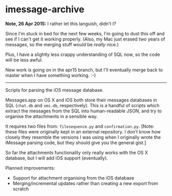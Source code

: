 imessage-archive
================

**Note, 26 Apr 2015:** I rather let this languish, didn't I?

Since I'm stuck in bed for the next few weeks, I'm going to dust this off and see if I can't get it working properly. (Also, my Mac just erased two years of messages, so the merging stuff would be *really* nice.)

Plus, I have a slightly less crappy understanding of SQL now, so the code will be less awful.

New work is going on in the apr15 branch, but I'll eventually merge back to master when I have something working. :-)

---

Scripts for parsing the iOS message database.

Messages.app on OS X and iOS both store their messages databases in SQL (`chat.db` and `sms.db`, respectively). This is a handful of scripts which extract the messages from the SQL into human-readable JSON, and try to organise the attachments in a sensible way.

It requires two files from: `filesequence.py` and `confirmation.py`.
[Note: these files were originally kept in an external repository.
I don’t know how closely they resemble the versions I was using when I originally wrote the iMessage parsing code, but they should give you the general gist.]

So far the attachments functionality only really works with the OS X database, but I will add iOS support (eventually).

Planned improvements:

* Support for attachment organising from the iOS database
* Merging/incremental updates rather than creating a new export from scratch
